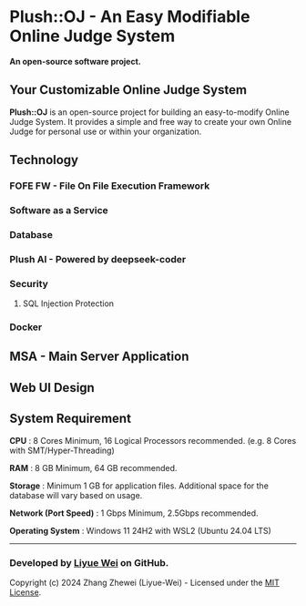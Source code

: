 # Plush::OJ - An Easy Modifiable Online Judge System
**An open-source software project.** 

## Your Customizable Online Judge System
**Plush::OJ** is an open-source project for building an easy-to-modify Online Judge System. It provides a simple and free way to create your own Online Judge for personal use or within your organization.

## Technology

### FOFE FW - File On File Execution Framework

### Software as a Service 

### Database

### Plush AI - Powered by deepseek-coder

### Security
1. SQL Injection Protection

### Docker

## MSA - Main Server Application

## Web UI Design

## System Requirement
**CPU** : 8 Cores Minimum, 16 Logical Processors recommended. (e.g. 8 Cores with SMT/Hyper-Threading) 

**RAM** : 8 GB Minimum, 64 GB recommended.

**Storage** : Minimum 1 GB for application files. Additional space for the database will vary based on usage.

**Network (Port Speed)** : 1 Gbps Minimum, 2.5Gbps recommended.

**Operating System** : Windows 11 24H2 with WSL2 (Ubuntu 24.04 LTS)

---
### Developed by [Liyue Wei](https://github.com/Liyue-Wei) on GitHub.
Copyright (c) 2024 Zhang Zhewei (Liyue-Wei) - Licensed under the [MIT License](LICENSE).
